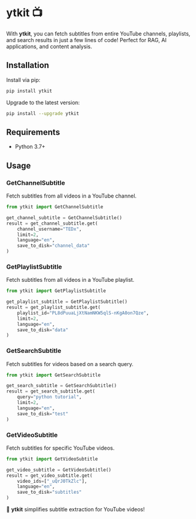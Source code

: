 # ytkit 📺

With **ytkit**, you can fetch subtitles from entire YouTube channels, playlists, and search results in just a few lines of code! Perfect for RAG, AI applications, and content analysis.

## Installation

Install via pip:

```sh
pip install ytkit
```

Upgrade to the latest version:

```sh
pip install --upgrade ytkit
```

## Requirements

*   Python 3.7+


## Usage

### GetChannelSubtitle

Fetch subtitles from all videos in a YouTube channel.

```python
from ytkit import GetChannelSubtitle

get_channel_subtitle = GetChannelSubtitle()
result = get_channel_subtitle.get(
    channel_username="TEDx",
    limit=2,
    language="en",
    save_to_disk="channel_data"
)
```

### GetPlaylistSubtitle

Fetch subtitles from all videos in a YouTube playlist.

```python
from ytkit import GetPlaylistSubtitle

get_playlist_subtitle = GetPlaylistSubtitle()
result = get_playlist_subtitle.get(
    playlist_id="PL8dPuuaLjXtNamNKW5qlS-nKgA0on7Qze",
    limit=2,
    language="en",
    save_to_disk="data"
)
```

### GetSearchSubtitle

Fetch subtitles for videos based on a search query.

```python
from ytkit import GetSearchSubtitle

get_search_subtitle = GetSearchSubtitle()
result = get_search_subtitle.get(
    query="python tutorial",
    limit=2,
    language="en",
    save_to_disk="test"
)
```

### GetVideoSubtitle

Fetch subtitles for specific YouTube videos.

```python
from ytkit import GetVideoSubtitle

get_video_subtitle = GetVideoSubtitle()
result = get_video_subtitle.get(
    video_ids=["_uQrJ0TkZlc"],
    language="en",
    save_to_disk="subtitles"
)
```
🚀 **ytkit** simplifies subtitle extraction for YouTube videos!